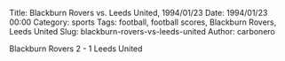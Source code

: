 Title: Blackburn Rovers vs. Leeds United, 1994/01/23
Date: 1994/01/23 00:00
Category: sports
Tags: football, football scores, Blackburn Rovers, Leeds United
Slug: blackburn-rovers-vs-leeds-united
Author: carbonero


Blackburn Rovers 2 - 1 Leeds United
